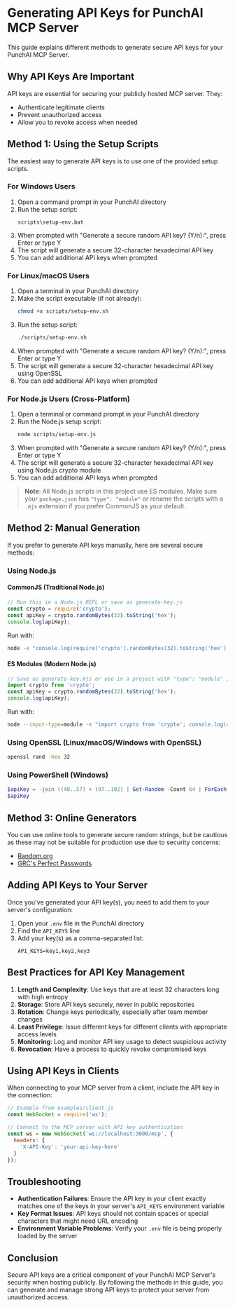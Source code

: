 # Generating API Keys for PunchAI MCP Server

This guide explains different methods to generate secure API keys for your PunchAI MCP Server.

## Why API Keys Are Important

API keys are essential for securing your publicly hosted MCP server. They:
- Authenticate legitimate clients
- Prevent unauthorized access
- Allow you to revoke access when needed

## Method 1: Using the Setup Scripts

The easiest way to generate API keys is to use one of the provided setup scripts.

### For Windows Users

1. Open a command prompt in your PunchAI directory
2. Run the setup script:
   ```batch
   scripts\setup-env.bat
   ```
3. When prompted with "Generate a secure random API key? (Y/n):", press Enter or type Y
4. The script will generate a secure 32-character hexadecimal API key
5. You can add additional API keys when prompted

### For Linux/macOS Users

1. Open a terminal in your PunchAI directory
2. Make the script executable (if not already):
   ```bash
   chmod +x scripts/setup-env.sh
   ```
3. Run the setup script:
   ```bash
   ./scripts/setup-env.sh
   ```
4. When prompted with "Generate a secure random API key? (Y/n):", press Enter or type Y
5. The script will generate a secure 32-character hexadecimal API key using OpenSSL
6. You can add additional API keys when prompted

### For Node.js Users (Cross-Platform)

1. Open a terminal or command prompt in your PunchAI directory
2. Run the Node.js setup script:
   ```bash
   node scripts/setup-env.js
   ```
3. When prompted with "Generate a secure random API key? (Y/n):", press Enter or type Y
4. The script will generate a secure 32-character hexadecimal API key using Node.js crypto module
5. You can add additional API keys when prompted

> **Note**: All Node.js scripts in this project use ES modules. Make sure your `package.json` has `"type": "module"` or rename the scripts with a `.mjs` extension if you prefer CommonJS as your default.

## Method 2: Manual Generation

If you prefer to generate API keys manually, here are several secure methods:

### Using Node.js

#### CommonJS (Traditional Node.js)

```javascript
// Run this in a Node.js REPL or save as generate-key.js
const crypto = require('crypto');
const apiKey = crypto.randomBytes(32).toString('hex');
console.log(apiKey);
```

Run with:
```bash
node -e "console.log(require('crypto').randomBytes(32).toString('hex'))"
```

#### ES Modules (Modern Node.js)

```javascript
// Save as generate-key.mjs or use in a project with "type": "module" in package.json
import crypto from 'crypto';
const apiKey = crypto.randomBytes(32).toString('hex');
console.log(apiKey);
```

Run with:
```bash
node --input-type=module -e "import crypto from 'crypto'; console.log(crypto.randomBytes(32).toString('hex'))"
```

### Using OpenSSL (Linux/macOS/Windows with OpenSSL)

```bash
openssl rand -hex 32
```

### Using PowerShell (Windows)

```powershell
$apiKey = -join ((48..57) + (97..102) | Get-Random -Count 64 | ForEach-Object {[char]$_})
$apiKey
```

## Method 3: Online Generators

You can use online tools to generate secure random strings, but be cautious as these may not be suitable for production use due to security concerns:

- [Random.org](https://www.random.org/strings/)
- [GRC's Perfect Passwords](https://www.grc.com/passwords.htm)

## Adding API Keys to Your Server

Once you've generated your API key(s), you need to add them to your server's configuration:

1. Open your `.env` file in the PunchAI directory
2. Find the `API_KEYS` line
3. Add your key(s) as a comma-separated list:
   ```
   API_KEYS=key1,key2,key3
   ```

## Best Practices for API Key Management

1. **Length and Complexity**: Use keys that are at least 32 characters long with high entropy
2. **Storage**: Store API keys securely, never in public repositories
3. **Rotation**: Change keys periodically, especially after team member changes
4. **Least Privilege**: Issue different keys for different clients with appropriate access levels
5. **Monitoring**: Log and monitor API key usage to detect suspicious activity
6. **Revocation**: Have a process to quickly revoke compromised keys

## Using API Keys in Clients

When connecting to your MCP server from a client, include the API key in the connection:

```javascript
// Example from examples/client.js
const WebSocket = require('ws');

// Connect to the MCP server with API key authentication
const ws = new WebSocket('ws://localhost:3000/mcp', {
  headers: {
    'X-API-Key': 'your-api-key-here'
  }
});
```

## Troubleshooting

- **Authentication Failures**: Ensure the API key in your client exactly matches one of the keys in your server's `API_KEYS` environment variable
- **Key Format Issues**: API keys should not contain spaces or special characters that might need URL encoding
- **Environment Variable Problems**: Verify your `.env` file is being properly loaded by the server

## Conclusion

Secure API keys are a critical component of your PunchAI MCP Server's security when hosting publicly. By following the methods in this guide, you can generate and manage strong API keys to protect your server from unauthorized access.